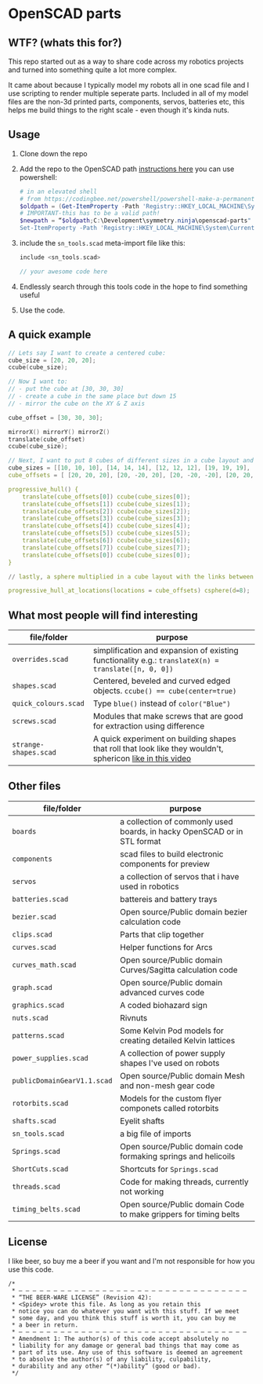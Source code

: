 # OpenSCAD parts

## WTF? (whats this for?)
This repo started out as a way to share code across my robotics projects and turned into something quite a lot more complex.

It came about because I typically model my robots all in one scad file and I use scripting to render multiple seperate parts. Included in all of my model files are the non-3d printed parts, components, servos, batteries etc, this helps me build things to the right scale - even though it's kinda nuts.

## Usage

1. Clone down the repo
2. Add the repo to the OpenSCAD path [instructions here](https://en.wikibooks.org/wiki/OpenSCAD_User_Manual/Libraries#Setting_OPENSCADPATH) you can use powershell:
    ```powershell
    # in an elevated shell
    # from https://codingbee.net/powershell/powershell-make-a-permanent-change-to-the-path-environment-variable
    $oldpath = (Get-ItemProperty -Path 'Registry::HKEY_LOCAL_MACHINE\System\CurrentControlSet\Control\Session Manager\Environment' -Name PATH).path
    # IMPORTANT-this has to be a valid path!
    $newpath = “$oldpath;C:\Development\symmetry.ninja\openscad-parts"
    Set-ItemProperty -Path 'Registry::HKEY_LOCAL_MACHINE\System\CurrentControlSet\Control\Session Manager\Environment' -Name PATH -Value $newPath
    ```

3. include the `sn_tools.scad` meta-import file like this:
    ```c
    include <sn_tools.scad>

    // your awesome code here
    ```
4. Endlessly search through this tools code in the hope to find something useful
5. Use the code.

## A quick example

```c
// Lets say I want to create a centered cube:
cube_size = [20, 20, 20];
ccube(cube_size);

// Now I want to:
// - put the cube at [30, 30, 30]
// - create a cube in the same place but down 15
// - mirror the cube on the XY & Z axis

cube_offset = [30, 30, 30];

mirrorX() mirrorY() mirrorZ()
translate(cube_offset)
ccube(cube_size);

// Next, I want to put 8 cubes of different sizes in a cube layout and hull the links between but not the whole thing
cube_sizes = [[10, 10, 10], [14, 14, 14], [12, 12, 12], [19, 19, 19], [12, 12, 12], [14, 14, 14], [15, 15, 15], [13, 13, 13], [17, 17, 17], ];
cube_offsets = [ [20, 20, 20], [20, -20, 20], [20, -20, -20], [20, 20, -20], [-20, 20, 20], [-20, -20, 20], [-20, 20, -20], [-20, -20, -20], ];

progressive_hull() {
    translate(cube_offsets[0]) ccube(cube_sizes[0]);
    translate(cube_offsets[1]) ccube(cube_sizes[1]);
    translate(cube_offsets[2]) ccube(cube_sizes[2]);
    translate(cube_offsets[3]) ccube(cube_sizes[3]);
    translate(cube_offsets[4]) ccube(cube_sizes[4]);
    translate(cube_offsets[5]) ccube(cube_sizes[5]);
    translate(cube_offsets[6]) ccube(cube_sizes[6]);
    translate(cube_offsets[7]) ccube(cube_sizes[7]);
    translate(cube_offsets[0]) ccube(cube_sizes[0]);
}

// lastly, a sphere multiplied in a cube layout with the links between them hulled

progressive_hull_at_locations(locations = cube_offsets) csphere(d=8);

```

## What most people will find interesting

| file/folder | purpose |
|-|-|
| `overrides.scad` | simplification and expansion of existing functionality e.g.: `translateX(n) = translate([n, 0, 0])` |
| `shapes.scad` | Centered, beveled and curved edged objects. `ccube() == cube(center=true)` |
| `quick_colours.scad` | Type `blue()` instead of `color("Blue")` |
| `screws.scad` | Modules that make screws that are good for extraction using difference |
| `strange-shapes.scad` | A quick experiment on building shapes that roll that look like they wouldn't, sphericon [like in this video](https://www.youtube.com/watch?v=wb29-ULRBaE) |

## Other files

| file/folder | purpose |
|-|-|
| `boards` | a collection of commonly used boards, in hacky OpenSCAD or in STL format |
| `components` | scad files to build electronic components for preview |
| `servos` | a collection of servos that i have used in robotics|
| `batteries.scad` | battereis and battery trays |
| `bezier.scad` | Open source/Public domain bezier calculation code |
| `clips.scad` | Parts that clip together |
| `curves.scad` | Helper functions for Arcs |
| `curves_math.scad` | Open source/Public domain Curves/Sagitta calculation code |
| `graph.scad` | Open source/Public domain advanced curves code |
| `graphics.scad` | A coded biohazard sign |
| `nuts.scad` | Rivnuts |
| `patterns.scad` | Some Kelvin Pod models for creating detailed Kelvin lattices |
| `power_supplies.scad` | A collection of power supply shapes I've used on robots |
| `publicDomainGearV1.1.scad` | Open source/Public domain Mesh and non-mesh gear code |
| `rotorbits.scad` | Models for the custom flyer componets called rotorbits |
| `shafts.scad` | Eyelit shafts |
| `sn_tools.scad` | a big file of imports |
| `Springs.scad` | Open source/Public domain code formaking springs and helicoils |
| `ShortCuts.scad` | Shortcuts for `Springs.scad` |
| `threads.scad` | Code for making threads, currently not working |
| `timing_belts.scad` | Open source/Public domain Code to make grippers for timing belts |

## License

I like beer, so buy me a beer if you want and I'm not responsible for how you use this code.

```
/* 
 * — — — — — — — — — — — — — — — — — — — — — — — — — — — — — — — — — 
 * “THE BEER-WARE LICENSE” (Revision 42):
 * <Spidey> wrote this file. As long as you retain this  
 * notice you can do whatever you want with this stuff. If we meet
 * some day, and you think this stuff is worth it, you can buy me
 * a beer in return.
 * — — — — — — — — — — — — — — — — — — — — — — — — — — — — — — — — — 
 * Amendment 1: The author(s) of this code accept absolutely no 
 * liability for any damage or general bad things that may come as 
 * part of its use. Any use of this software is deemed an agreement 
 * to absolve the author(s) of any liability, culpability, 
 * durability and any other “(*)ability” (good or bad).
 */
 ```